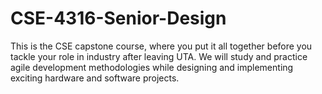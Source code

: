 # CSE-4316-Senior-Design
This is the CSE capstone course, where you put it all together before you tackle your role in industry after leaving UTA. We will study and practice agile development methodologies while designing and implementing exciting hardware and software projects.
